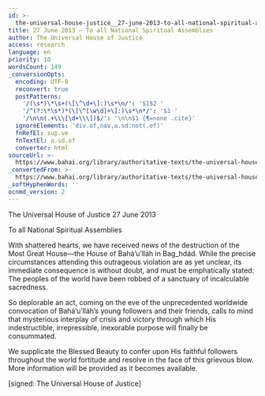```yaml
---
id: >-
  the-universal-house-justice__27-june-2013-to-all-national-spiritual-assemblies__3288997499__en
title: 27 June 2013 – To all National Spiritual Assemblies
author: The Universal House of Justice
access: research
language: en
priority: 10
wordsCount: 149
_conversionOpts:
  encoding: UTF-8
  reconvert: true
  postPatterns:
    '/(\s*)\*\s+(\[\^\d+\]:)\s*\n/': '$1$2 '
    '/^(?:\*\s*)*(\[\^[\w\d]+\]:)\s*\n*/': '$1 '
    '/\n\n(.+\\\[\d+\\\])$/': '\n\n$1 {¶=none .cite}'
  ignoreElements: 'div.of,nav,a.sd:not(.ef)'
  fnRefEl: sup.ve
  fnTextEl: a.sd.ef
  converter: html
sourceUrl: >-
  https://www.bahai.org/library/authoritative-texts/the-universal-house-of-justice/messages/20130627_001/20130627_001.xhtml
_convertedFrom: >-
  https://www.bahai.org/library/authoritative-texts/the-universal-house-of-justice/messages/20130627_001/20130627_001.xhtml
_softHyphenWords: ''
ocnmd_version: 2
---
```

The Universal House of Justice
27 June 2013

To all National Spiritual Assemblies

With shattered hearts, we have received news of the destruction of the Most Great House—the House of Bahá’u’lláh in Bag_hdád. While the precise circumstances attending this outrageous violation are as yet unclear, its immediate consequence is without doubt, and must be emphatically stated: The peoples of the world have been robbed of a sanctuary of incalculable sacredness.

So deplorable an act, coming on the eve of the unprecedented worldwide convocation of Bahá’u’lláh’s young followers and their friends, calls to mind that mysterious interplay of crisis and victory through which His indestructible, irrepressible, inexorable purpose will finally be consummated.

We supplicate the Blessed Beauty to confer upon His faithful followers throughout the world fortitude and resolve in the face of this grievous blow. More information will be provided as it becomes available.

\[signed: The Universal House of Justice\]
